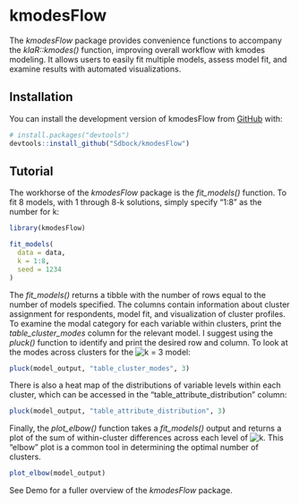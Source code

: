 
<!-- README.md is generated from README.Rmd. Please edit that file -->

# kmodesFlow

<!-- badges: start -->
<!-- badges: end -->

The *kmodesFlow* package provides convenience functions to accompany the
*klaR::kmodes()* function, improving overall workflow with kmodes
modeling. It allows users to easily fit multiple models, assess model
fit, and examine results with automated visualizations.

## Installation

You can install the development version of kmodesFlow from
[GitHub](https://github.com/) with:

``` r
# install.packages("devtools")
devtools::install_github("Sdbock/kmodesFlow")
```

## Tutorial

The workhorse of the *kmodesFlow* package is the *fit_models()*
function. To fit 8 models, with 1 through 8-k solutions, simply specify
“1:8” as the number for k:

``` r
library(kmodesFlow)

fit_models(
  data = data,
  k = 1:8,
  seed = 1234
)
```

The *fit_models()* returns a tibble with the number of rows equal to the
number of models specified. The columns contain information about
cluster assignment for respondents, model fit, and visualization of
cluster profiles. To examine the modal category for each variable within
clusters, print the *table_cluster_modes* column for the relevant model.
I suggest using the *pluck()* function to identify and print the desired
row and column. To look at the modes across clusters for the
![k = 3](https://latex.codecogs.com/png.image?%5Cdpi%7B110%7D&space;%5Cbg_white&space;k%20%3D%203 "k = 3")
model:

``` r
pluck(model_output, "table_cluster_modes", 3)
```

There is also a heat map of the distributions of variable levels within
each cluster, which can be accessed in the
“table_attribute_distribution” column:

``` r
pluck(model_output, "table_attribute_distribution", 3)
```

Finally, the *plot_elbow()* function takes a *fit_models()* output and
returns a plot of the sum of within-cluster differences across each
level of
![k](https://latex.codecogs.com/png.image?%5Cdpi%7B110%7D&space;%5Cbg_white&space;k "k").
This “elbow” plot is a common tool in determining the optimal number of
clusters.

``` r
plot_elbow(model_output)
```

See Demo for a fuller overview of the *kmodesFlow* package.
